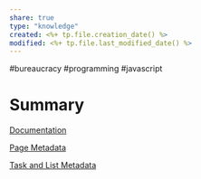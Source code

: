 ```yaml
---
share: true
type: "knowledge"
created: <%+ tp.file.creation_date() %> 
modified: <%+ tp.file.last_modified_date() %>
---
```

#bureaucracy #programming #javascript
# Summary
 
[Documentation](https://blacksmithgu.github.io/obsidian-dataview/)

[Page Metadata](https://blacksmithgu.github.io/obsidian-dataview/annotation/metadata-pages/)

[Task and List Metadata](https://blacksmithgu.github.io/obsidian-dataview/annotation/metadata-tasks/)
